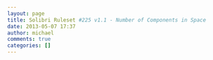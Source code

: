 ```yaml
---
layout: page
title: Solibri Ruleset #225 v1.1 - Number of Components in Space
date: 2013-05-07 17:37
author: michael
comments: true
categories: []
---
```


